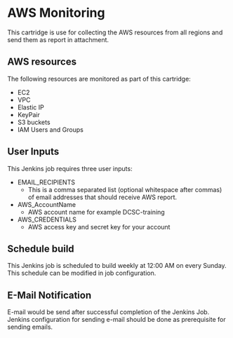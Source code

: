 # AWS Monitoring
This cartridge is use for collecting the AWS resources from all regions and send them as report in attachment.

## AWS resources
The following resources are monitored as part of this cartridge:

 * EC2
 * VPC
 * Elastic IP
 * KeyPair
 * S3 buckets
 * IAM Users and Groups

## User Inputs
This Jenkins job requires three user inputs:

* EMAIL_RECIPIENTS
  * This is a comma separated list (optional whitespace after commas) of email addresses that should receive AWS report.
* AWS_AccountName
  * AWS account name for example DCSC-training
* AWS_CREDENTIALS
  * AWS access key and secret key for your account

## Schedule build
This Jenkins job is scheduled to build weekly at 12:00 AM on every Sunday. This schedule can be modified in job configuration.

## E-Mail Notification
E-mail would be send after successful completion of the Jenkins Job. Jenkins configuration for sending e-mail should be done as prerequisite for sending emails.
